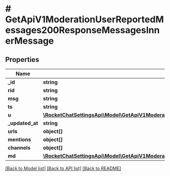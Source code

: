 # # GetApiV1ModerationUserReportedMessages200ResponseMessagesInnerMessage

## Properties

Name | Type | Description | Notes
------------ | ------------- | ------------- | -------------
**_id** | **string** |  | [optional]
**rid** | **string** |  | [optional]
**msg** | **string** |  | [optional]
**ts** | **string** |  | [optional]
**u** | [**\RocketChatSettingsApi\Model\GetApiV1ModerationUserReportedMessages200ResponseUser**](GetApiV1ModerationUserReportedMessages200ResponseUser.md) |  | [optional]
**_updated_at** | **string** |  | [optional]
**urls** | **object[]** |  | [optional]
**mentions** | **object[]** |  | [optional]
**channels** | **object[]** |  | [optional]
**md** | [**\RocketChatSettingsApi\Model\GetApiV1ModerationUserReportedMessages200ResponseMessagesInnerMessageMdInner[]**](GetApiV1ModerationUserReportedMessages200ResponseMessagesInnerMessageMdInner.md) |  | [optional]

[[Back to Model list]](../../README.md#models) [[Back to API list]](../../README.md#endpoints) [[Back to README]](../../README.md)
